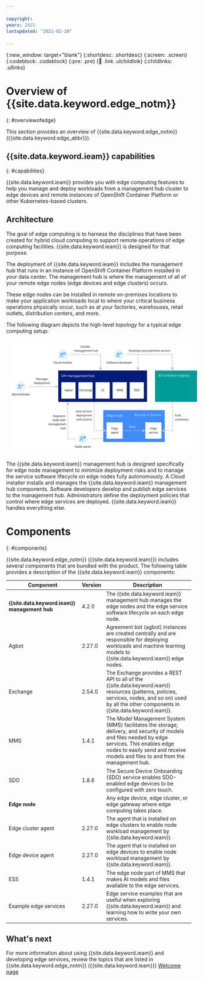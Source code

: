 ```yaml
---

copyright:
years: 2021
lastupdated: "2021-02-20"

---
```


{:new_window: target="blank"}
{:shortdesc: .shortdesc}
{:screen: .screen}
{:codeblock: .codeblock}
{:pre: .pre}
{:child: .link .ulchildlink}
{:childlinks: .ullinks}

# Overview of {{site.data.keyword.edge_notm}}
{: #overviewofedge}

This section provides an overview of {{site.data.keyword.edge_notm}} ({{site.data.keyword.edge_abbr}}).

## {{site.data.keyword.ieam}} capabilities
{: #capabilities}

{{site.data.keyword.ieam}} provides you with edge computing features to help you manage and deploy workloads from a management hub cluster to edge devices and remote instances of OpenShift Container Platform or other Kubernetes-based clusters.

## Architecture

The goal of edge computing is to harness the disciplines that have been created for hybrid cloud computing to support remote operations of edge computing facilities. {{site.data.keyword.ieam}} is designed for that purpose.

The deployment of {{site.data.keyword.ieam}} includes the management hub that runs in an instance of OpenShift Container Platform installed in your data center. The management hub is where the management of all of your remote edge nodes (edge devices and edge clusters) occurs.

These edge nodes can be installed in remote on-premises locations to make your application workloads local to where your critical business operations physically occur, such as at your factories, warehouses, retail outlets, distribution centers, and more.

The following diagram depicts the high-level topology for a typical edge computing setup:

<img src="../images/edge/01_OH_overview.svg" style="margin: 3%" alt="IEAM overview">

The {{site.data.keyword.ieam}} management hub is designed specifically for edge node management to minimize deployment risks and to manage the service software lifecycle on edge nodes fully autonomously. A Cloud installer installs and manages the {{site.data.keyword.ieam}} management hub components. Software developers develop and publish edge services to the management hub. Administrators define the deployment policies that control where edge services are deployed. {{site.data.keyword.ieam}} handles everything else.

# Components
{: #components}

{{site.data.keyword.edge_notm}} ({{site.data.keyword.ieam}}) includes several components that are bundled with the product. The following table provides a description of the {{site.data.keyword.ieam}} components:

|Component|Version|Description|
|---------|-------|----|
|**{{site.data.keyword.ieam}} management hub**|4.2.0|The {{site.data.keyword.ieam}} management hub manages the edge nodes and the edge service software lifecycle on each edge node.|
|Agbot|2.27.0|Agreement bot (agbot) instances are created centrally and are responsible for deploying workloads and machine learning models to {{site.data.keyword.ieam}} edge nodes.|
|Exchange|2.54.0|The Exchange provides a REST API to all of the {{site.data.keyword.ieam}} resources (patterns, policies, services, nodes, and so on) used by all the other components in {{site.data.keyword.ieam}}.|
|MMS|1.4.1|The Model Management System (MMS) facilitates the storage, delivery, and security of models and files needed by edge services. This enables edge nodes to easily send and receive models and files to and from the management hub.|
|SDO|1.8.6|The Secure Device Onboarding (SDO) service enables SDO-enabled edge devices to be configured with zero touch.|
|**Edge node**| |Any edge device, edge cluster, or edge gateway where edge computing takes place.|
|Edge cluster agent|2.27.0|The agent that is installed on edge clusters to enable node workload management by {{site.data.keyword.ieam}}.|
|Edge device agent|2.27.0|The agent that is installed on edge devices to enable node workload management by {{site.data.keyword.ieam}}.|
|ESS|1.4.1|The edge node part of MMS that makes AI models and files available to the edge services.|
|Example edge services|2.27.0|Edge service examples that are useful when exploring {{site.data.keyword.ieam}} and learning how to write your own services.|

## What's next

For more information about using {{site.data.keyword.ieam}} and developing edge services, review the topics that are listed in {{site.data.keyword.edge_notm}} ({{site.data.keyword.ieam}}) [Welcome page](../)
